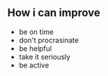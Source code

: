 ## How i can improve 
- be on time
- don't procrasinate 
- be helpful
- take it seriously 
- be active